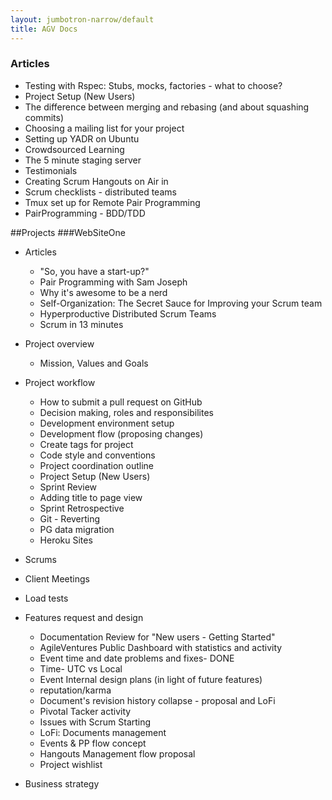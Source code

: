 ```yaml
---
layout: jumbotron-narrow/default
title: AGV Docs
---
```


### Articles
* Testing with Rspec: Stubs, mocks, factories - what to choose?
* Project Setup (New Users)
* The difference between merging and rebasing (and about squashing commits)
* Choosing a mailing list for your project
* Setting up YADR on Ubuntu
* Crowdsourced Learning
* The 5 minute staging server
* Testimonials
* Creating Scrum Hangouts on Air in 
* Scrum checklists - distributed teams
* Tmux set up for Remote Pair Programming
* PairProgramming - BDD/TDD

##Projects
###WebSiteOne

* Articles
    * "So, you have a start-up?"
    * Pair Programming with Sam Joseph
    * Why it's awesome to be a nerd
    * Self-Organization: The Secret Sauce for Improving your Scrum team
    * Hyperproductive Distributed Scrum Teams
    * Scrum in 13 minutes

* Project overview
    * Mission, Values and Goals

* Project workflow
    * How to submit a pull request on GitHub
    * Decision making, roles and responsibilites
    * Development environment setup
    * Development flow (proposing changes)
    * Create tags for project
    * Code style and conventions
    * Project coordination outline
    * Project Setup (New Users)
    * Sprint Review
    * Adding title to page view
    * Sprint Retrospective
    * Git - Reverting
    * PG data migration
    * Heroku Sites

* Scrums

* Client Meetings

* Load tests

* Features request and design
    * Documentation Review for "New users - Getting Started"
    * AgileVentures Public Dashboard with statistics and activity
    * Event time and date problems and fixes- DONE
    * Time- UTC vs Local
    * Event Internal design plans (in light of future features)
    * reputation/karma
    * Document's revision history collapse - proposal and LoFi
    * Pivotal Tacker activity
    * Issues with Scrum Starting
    * LoFi: Documents management
    * Events & PP flow concept
    * Hangouts Management flow proposal
    * Project wishlist

* Business strategy


